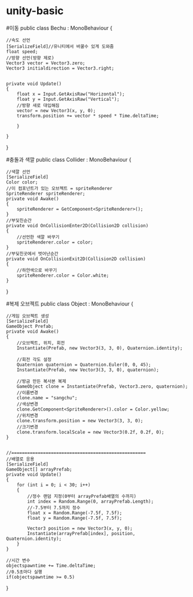 # unity-basic
#이동
public class Bechu : MonoBehaviour
{
    
    //속도 선언
    [SerializeField]//유니티에서 바꿀수 있게 도와줌
    float speed;
    //방향 선언(방향 제로)
    Vector3 vector = Vector3.zero;
    Vector3 initialdirection = Vector3.right;


    private void Update()
    {
        float x = Input.GetAxisRaw("Horizontal");
        float y = Input.GetAxisRaw("Vertical");
        //방향 새로 대입해짐
        vector = new Vector3(x, y, 0);
        transform.position += vector * speed * Time.deltaTime;
        
        }

    }
    
 }
 
 #충돌과 색깔
 public class Collider : MonoBehaviour
{
    
    
    //색깔 선언
    [SerializeField]
    Color color;
    //이 컴포넌트가 있는 오브젝트 = spriteRenderer
    SpriteRenderer spriteRenderer;
    private void Awake()
    {
        spriteRenderer = GetComponent<SpriteRenderer>();
    }
    //부딫친순간
    private void OnCollisionEnter2D(Collision2D collision)
    {
        //선언한 색깔 바꾸기
        spriteRenderer.color = color;
    }
    //부딪친곳에서 벗어난순간
    private void OnCollisionExit2D(Collision2D collision)
    {
        //하얀색으로 바꾸기
        spriteRenderer.color = Color.white;
    }
}

#복제 오브젝트
public class Object : MonoBehaviour
{
    
    //게임 오브젝트 생성
    [SerializeField]
    GameObject Prefab;
    private void Awake()
    {
        //오브젝트, 위치, 회전
        Instantiate(Prefab, new Vector3(3, 3, 0), Quaternion.identity);
       
        //회전 각도 설정
        Quaternion quaternion = Quaternion.Euler(0, 0, 45);
        Instantiate(Prefab, new Vector3(3, 3, 0), quaternion);

        //방금 만든 복사본 복제
        GameObject clone = Instantiate(Prefab, Vector3.zero, quaternion);
        //이름변경
        clone.name = "sangchu";
        //색상변경
        clone.GetComponent<SpriteRenderer>().color = Color.yellow;
        //위치변경
        clone.transform.position = new Vector3(3, 3, 0);
        //크기변경
        clone.transform.localScale = new Vector3(0.2f, 0.2f, 0);
    }


    //===================================================
    //배열로 응용
    [SerializeField]
    GameObject[] arrayPrefab;
    private void Update()
    {
        for (int i = 0; i < 30; i++)
        {
            //정수 랜덤 지정(0부터 arrayPrefab배열의 수까지)
            int index = Random.Range(0, arrayPrefab.Length);
            //-7.5부터 7.5까지 정수 
            float x = Random.Range(-7.5f, 7.5f);
            float y = Random.Range(-7.5f, 7.5f);

            Vector3 position = new Vector3(x, y, 0);
            Instantiate(arrayPrefab[index], position, Quaternion.identity);
        }
    }

    //시간 변수
    objectspawntime += Time.deltaTime;
    //0.5초마다 실행
    if(objectspawntime >= 0.5)
}

